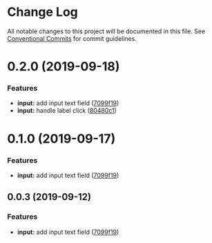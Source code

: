 # Change Log

All notable changes to this project will be documented in this file.
See [Conventional Commits](https://conventionalcommits.org) for commit guidelines.

# 0.2.0 (2019-09-18)


### Features

* **input:** add input text field ([7099f19](https://github.com/synerise/synerise-design/commit/7099f19))
* **input:** handle label click ([80480c1](https://github.com/synerise/synerise-design/commit/80480c1))





# 0.1.0 (2019-09-17)


### Features

* **input:** add input text field ([7099f19](https://github.com/synerise/synerise-design/commit/7099f19))





## 0.0.3 (2019-09-12)


### Features

* **input:** add input text field ([7099f19](https://github.com/synerise/synerise-design/commit/7099f19))
